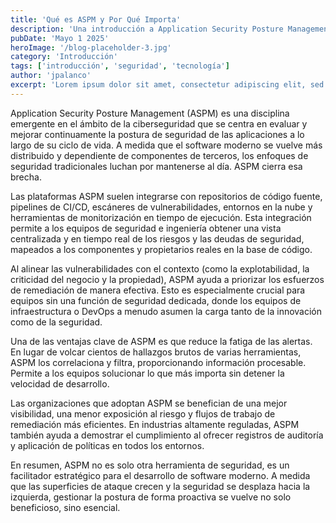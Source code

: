 ```yaml
---
title: 'Qué es ASPM y Por Qué Importa'
description: 'Una introducción a Application Security Posture Management (ASPM) y cómo ayuda a las organizaciones a abordar los desafíos de seguridad del software moderno.'
pubDate: 'Mayo 1 2025'
heroImage: '/blog-placeholder-3.jpg'
category: 'Introducción'
tags: ['introducción', 'seguridad', 'tecnología']
author: 'jpalanco'
excerpt: 'Lorem ipsum dolor sit amet, consectetur adipiscing elit, sed do eiusmod tempor incididunt ut labore et dolore magna aliqua. Vitae ultricies leo integer malesuada nunc vel risus commodo viverra. Adipiscing enim eu turpis egestas pretium. Euismod elementum nisi quis eleifend quam adipiscing. In hac habitasse platea dictumst vestibulum. Sagittis purus sit amet volutpat. Netus et malesuada fames ac turpis egestas. Eget magna fermentum iaculis eu non diam phasellus vestibulum lorem. Varius sit amet mattis vulputate enim. Habitasse platea dictumst quisque sagittis. Integer quis auctor elit sed vulputate mi. Dictumst quisque sagittis purus sit amet.'
---
```


Application Security Posture Management (ASPM) es una disciplina emergente en el ámbito de la ciberseguridad que se centra en evaluar y mejorar continuamente la postura de seguridad de las aplicaciones a lo largo de su ciclo de vida. A medida que el software moderno se vuelve más distribuido y dependiente de componentes de terceros, los enfoques de seguridad tradicionales luchan por mantenerse al día. ASPM cierra esa brecha.

Las plataformas ASPM suelen integrarse con repositorios de código fuente, pipelines de CI/CD, escáneres de vulnerabilidades, entornos en la nube y herramientas de monitorización en tiempo de ejecución. Esta integración permite a los equipos de seguridad e ingeniería obtener una vista centralizada y en tiempo real de los riesgos y las deudas de seguridad, mapeados a los componentes y propietarios reales en la base de código.

Al alinear las vulnerabilidades con el contexto (como la explotabilidad, la criticidad del negocio y la propiedad), ASPM ayuda a priorizar los esfuerzos de remediación de manera efectiva. Esto es especialmente crucial para equipos sin una función de seguridad dedicada, donde los equipos de infraestructura o DevOps a menudo asumen la carga tanto de la innovación como de la seguridad.

Una de las ventajas clave de ASPM es que reduce la fatiga de las alertas. En lugar de volcar cientos de hallazgos brutos de varias herramientas, ASPM los correlaciona y filtra, proporcionando información procesable. Permite a los equipos solucionar lo que más importa sin detener la velocidad de desarrollo.

Las organizaciones que adoptan ASPM se benefician de una mejor visibilidad, una menor exposición al riesgo y flujos de trabajo de remediación más eficientes. En industrias altamente reguladas, ASPM también ayuda a demostrar el cumplimiento al ofrecer registros de auditoría y aplicación de políticas en todos los entornos.

En resumen, ASPM no es solo otra herramienta de seguridad, es un facilitador estratégico para el desarrollo de software moderno. A medida que las superficies de ataque crecen y la seguridad se desplaza hacia la izquierda, gestionar la postura de forma proactiva se vuelve no solo beneficioso, sino esencial.
